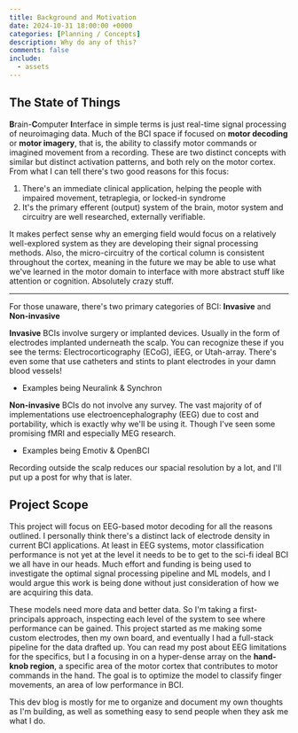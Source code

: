 ```yaml
---
title: Background and Motivation
date: 2024-10-31 18:00:00 +0000
categories: [Planning / Concepts]
description: Why do any of this?
comments: false
include:
  - assets
---
```


## The State of Things

**B**rain-**C**omputer **I**nterface in simple terms is just real-time signal processing of neuroimaging data. Much of the BCI space if focused on **motor decoding** or **motor imagery**, that is, the ability to classify motor commands or imagined movement from a recording. These are two distinct concepts with similar but distinct activation patterns, and both rely on the motor cortex. From what I can tell there's two good reasons for this focus:

1. There's an immediate clinical application, helping the people with impaired movement, tetraplegia, or locked-in syndrome
2. It's the primary efferent (output) system of the brain, motor system and circuitry are well researched, externally verifiable.

It makes perfect sense why an emerging field would focus on a relatively well-explored system as they are developing their signal processing methods. Also, the micro-circuitry of the cortical column is consistent throughout the cortex, meaning in the future we may be able to use what we've learned in the motor domain to interface with more abstract stuff like attention or cognition. Absolutely crazy stuff.

---
For those unaware, there's two primary categories of BCI: **Invasive** and **Non-invasive**

**Invasive** BCIs involve surgery or implanted devices. Usually in the form of electrodes implanted underneath the scalp. You can recognize these if you see the terms: Electrocorticography (ECoG), iEEG, or Utah-array. There's even some that use catheters and stints to plant electrodes in your damn blood vessels!

- Examples being Neuralink & Synchron

**Non-invasive** BCIs do not involve any survey. The vast majority of of implementations use electroencephalography (EEG) due to cost and portability, which is exactly why we'll be using it. Though I've seen some promising fMRI and especially MEG research.

- Examples being Emotiv & OpenBCI

Recording outside the scalp reduces our spacial resolution by a lot, and I'll put up a post for why that is later.

## Project Scope

This project will focus on EEG-based motor decoding for all the reasons outlined. I personally think there's a distinct lack of electrode density in current BCI applications. At least in EEG systems, motor classification performance is not yet at the level it needs to be to get to the sci-fi ideal BCI we all have in our heads. Much effort and funding is being used to investigate the optimal signal processing pipeline and ML models, and I would argue this work is being done without just consideration of how we are acquiring this data.

These models need more data and better data. So I'm taking a first-principals approach, inspecting each level of the system to see where performance can be gained. This project started as me making some custom electrodes, then my own board, and eventually I had a full-stack pipeline for the data drafted up. You can read my post about EEG limitations for the specifics, but I a focusing in on a hyper-dense array on the **hand-knob region**, a specific area of the motor cortex that contributes to motor commands in the hand. The goal is to optimize the model to classify finger movements, an area of low performance in BCI. 


This dev blog is mostly for me to organize and document my own thoughts as I'm building, as well as something easy to send people when they ask me what I do.